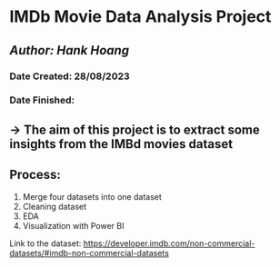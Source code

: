 # IMDb Movie Data Analysis Project
## *Author: Hank Hoang*
### Date Created: 28/08/2023
### Date Finished: 
## -> The aim of this project is to extract some insights from the IMBd movies dataset
## Process:
1. Merge four datasets into one dataset
2.  Cleaning dataset
3.  EDA
4.  Visualization with Power BI






Link to the dataset: https://developer.imdb.com/non-commercial-datasets/#imdb-non-commercial-datasets

